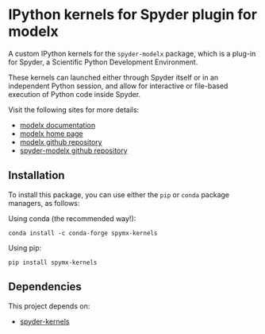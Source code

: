 # IPython kernels for Spyder plugin for modelx

A custom IPython kernels for the `spyder-modelx` package, which is a plug-in for Spyder,
a Scientific Python Development Environment.

These kernels can launched either through Spyder itself or in an independent
Python session, and allow for interactive or file-based execution of Python
code inside Spyder.

Visit the following sites for more details:

* [modelx documentation](https://docs.modelx.io/en/latest/)
* [modelx home page](https://modelx.io)
* [modelx github repository](https://github.com/fumitoh/modelx)
* [spyder-modelx github repository](https://github.com/fumitoh/spyder-modelx)

## Installation

To install this package, you can use either the ``pip`` or ``conda`` package
managers, as follows:

Using conda (the recommended way!):

```
conda install -c conda-forge spymx-kernels
```

Using pip:

```
pip install spymx-kernels
```

## Dependencies

This project depends on:

* [spyder-kernels](https://github.com/spyder-ide/spyder-kernels)



